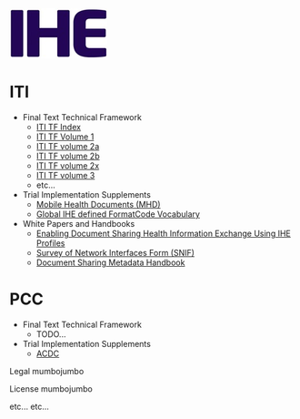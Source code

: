 ![IHE Logo](ihefrontpage-image1.jpeg)

# ITI
* Final Text Technical Framework
  * [ITI TF Index](ITI/TF/index.html)
  * [ITI TF Volume 1](ITI/TF/Volume1/index.html)
  * [ITI TF volume 2a](ITI/TF/Volume2a/index.html)
  * [ITI TF volume 2b](ITI/TF/Volume2b/index.html)
  * [ITI TF volume 2x](ITI/TF/Volume2x/index.html)
  * [ITI TF volume 3](ITI/TF/Volume3/index.html)
  * etc...
* Trial Implementation Supplements
  * [Mobile Health Documents (MHD)](ITI/MHD/index.html)
  * [Global IHE defined FormatCode Vocabulary](fhir/ihe.formatcode.fhir/index.html)
* White Papers and Handbooks
  * [Enabling Document Sharing Health Information Exchange Using IHE Profiles](https://ihe.github.io/HIE-Whitepaper/)
  * [Survey of Network Interfaces Form (SNIF)](https://ihe.github.io/SNIF/SNIF-Whitepaper.html)
  * [Document Sharing Metadata Handbook](https://ihe.github.io/IHE-MetadataHandbook/MetadataHandbook.html)

# PCC
* Final Text Technical Framework
  * TODO...
* Trial Implementation Supplements
  * [ACDC](PCC/ACDC/index.html)

Legal mumbojumbo

License mumbojumbo

etc... etc...
